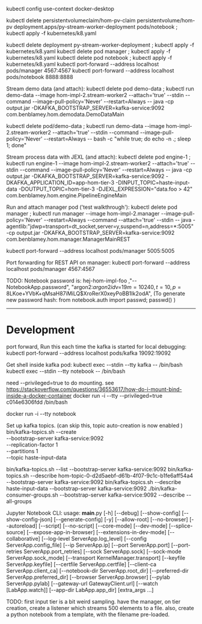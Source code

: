 kubectl config use-context docker-desktop





kubectl delete persistentvolumeclaim/hom-pv-claim persistentvolume/hom-pv deployment.apps/py-stream-worker-deployment pods/notebook ; kubectl apply -f kubernetes/k8.yaml

kubectl delete deployment py-stream-worker-deployment ; kubectl apply -f kubernetes/k8.yaml
kubectl delete pod manager ; kubectl apply -f kubernetes/k8.yaml
kubectl delete pod notebook ; kubectl apply -f kubernetes/k8.yaml
kubectl port-forward --address localhost pods/manager 4567:4567
kubectl port-forward --address localhost pods/notebook 8888:8888

Stream demo data (and attach):
kubectl delete pod demo-data ; kubectl run demo-data --image hom-impl-2.stream-worker2 --attach='true' --stdin --command --image-pull-policy='Never' --restart=Always -- java -cp output.jar -DKAFKA_BOOTSTRAP_SERVER=kafka-service:9092 com.benblamey.hom.demodata.DemoDataMain 


kubectl delete pod/demo-data ; kubectl run demo-data --image hom-impl-2.stream-worker2 --attach='true' --stdin --command --image-pull-policy='Never' --restart=Always -- bash -c "while true; do echo -n .; sleep 1; done"

Stream process data with JEXL (and attach):
kubectl delete pod engine-1 ; kubectl run engine-1 --image hom-impl-2.stream-worker2 --attach='true' --stdin --command --image-pull-policy='Never' --restart=Always -- java -cp output.jar -DKAFKA_BOOTSTRAP_SERVER=kafka-service:9092 -DKAFKA_APPLICATION_ID=app-hom-tier-3 -DINPUT_TOPIC=haste-input-data -DOUTPUT_TOPIC=hom-tier-3 -DJEXL_EXPRESSION="data.foo > 42" com.benblamey.hom.engine.PipelineEngineMain 

Run and attach manager pod ('test walkthrough'):
kubectl delete pod manager ; kubectl run manager --image hom-impl-2.manager --image-pull-policy='Never' --restart=Always --command --attach='true' --stdin -- java -agentlib:"jdwp=transport=dt_socket,server=y,suspend=n,address=*:5005" -cp output.jar -DKAFKA_BOOTSTRAP_SERVER=kafka-service:9092 com.benblamey.hom.manager.ManagerMainREST

kubectl port-forward --address localhost pods/manager 5005:5005

Port forwarding for REST API on manager:
kubectl port-forward --address localhost pods/manager 4567:4567

TODO:
Notebook password is:
hej-hom-impl-foo
,"--NotebookApp.password", "argon2:$argon2id$v=19$m=10240,t=10,p=8$LKoe+YVbK+qMsaH87iMiLQ$XroRerX0xeyPoBB1Ik2odA",
(To generate new password hash: from notebook.auth import passwd; passwd() )

---
# Development
port forward, Run this each time the kafka is started for local debugging:
kubectl port-forward --address localhost pods/kafka 19092:19092

Get shell inside kafka pod:
kubectl exec --stdin --tty kafka -- /bin/bash
kubectl exec --stdin --tty notebook -- /bin/bash

need --privileged=true to do mounting. see https://stackoverflow.com/questions/36553617/how-do-i-mount-bind-inside-a-docker-container
docker run -i --tty --privileged=true c014e6306fdd /bin/bash

docker run -i --tty notebook


Set up kafka topics.
(can skip this, topic auto-creation is now enabled )
bin/kafka-topics.sh --create \
--bootstrap-server kafka-service:9092 \
--replication-factor 1 \
--partitions 1 \
--topic haste-input-data

bin/kafka-topics.sh --list --bootstrap-server kafka-service:9092 
bin/kafka-topics.sh --describe hom-topic-0-d2d5aebf-d61b-4f07-9c1c-b1fe6aff54a4 --bootstrap-server kafka-service:9092
bin/kafka-topics.sh --describe haste-input-data --bootstrap-server kafka-service:9092
./bin/kafka-consumer-groups.sh --bootstrap-server kafka-service:9092 --describe --all-groups


Jupyter Notebook CLI:
usage: __main__.py [-h] [--debug] [--show-config] [--show-config-json] [--generate-config] [-y] [--allow-root] [--no-browser] [--autoreload] [--script] [--no-script] [--core-mode] [--dev-mode]
[--splice-source] [--expose-app-in-browser] [--extensions-in-dev-mode] [--collaborative] [--log-level ServerApp.log_level] [--config ServerApp.config_file] [--ip ServerApp.ip]
[--port ServerApp.port] [--port-retries ServerApp.port_retries] [--sock ServerApp.sock] [--sock-mode ServerApp.sock_mode] [--transport KernelManager.transport]
[--keyfile ServerApp.keyfile] [--certfile ServerApp.certfile] [--client-ca ServerApp.client_ca] [--notebook-dir ServerApp.root_dir] [--preferred-dir ServerApp.preferred_dir]
[--browser ServerApp.browser] [--pylab ServerApp.pylab] [--gateway-url GatewayClient.url] [--watch [LabApp.watch]] [--app-dir LabApp.app_dir]
[extra_args ...]

TODO:
first input tier is a bit weird
sampling.
    have the manager, on tier creation, create a listener which streams 500 elements to a file.
    also, create a python notebook from a template, with the filename pre-loaded. 
